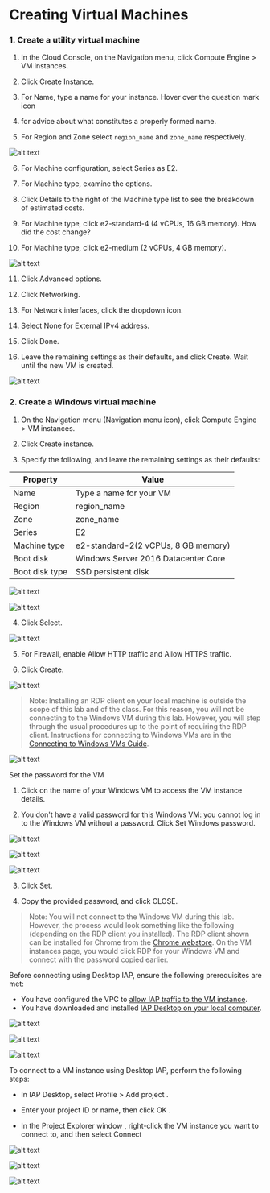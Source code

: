 # Creating Virtual Machines

### 1. Create a utility virtual machine

1. In the Cloud Console, on the Navigation menu, click Compute Engine > VM instances.

2. Click Create Instance.

3. For Name, type a name for your instance. Hover over the question mark icon

4. for advice about what constitutes a properly formed name.

5. For Region and Zone select `region_name` and `zone_name` respectively.

![alt text](image.png)

6. For Machine configuration, select Series as E2.

7. For Machine type, examine the options.

8. Click Details to the right of the Machine type list to see the breakdown of estimated costs.

9. For Machine type, click e2-standard-4 (4 vCPUs, 16 GB memory). How did the cost change?

10. For Machine type, click e2-medium (2 vCPUs, 4 GB memory).

![alt text](image-1.png)

11. Click Advanced options.

12. Click Networking.

13. For Network interfaces, click the dropdown icon.

14. Select None for External IPv4 address.

15. Click Done.

16. Leave the remaining settings as their defaults, and click Create. Wait until the new VM is created.

![alt text](image-2.png)

### 2. Create a Windows virtual machine

1. On the Navigation menu (Navigation menu icon), click Compute Engine > VM instances.

2. Click Create instance.

3. Specify the following, and leave the remaining settings as their defaults:

| Property       | Value                               |
| -------------- | ----------------------------------- |
| Name           | Type a name for your VM             |
| Region         | region_name                         |
| Zone           | zone_name                           |
| Series         | E2                                  |
| Machine type   | e2-standard-2(2 vCPUs, 8 GB memory) |
| Boot disk      | Windows Server 2016 Datacenter Core |
| Boot disk type | SSD persistent disk                 |

![alt text](image-6.png)

![alt text](image-5.png)

4. Click Select.

![alt text](image-4.png)

5. For Firewall, enable Allow HTTP traffic and Allow HTTPS traffic.

6. Click Create.

![alt text](image-3.png)

> Note: Installing an RDP client on your local machine is outside the scope of this lab and of the class. For this reason, you will not be connecting to the Windows VM during this lab. However, you will step through the usual procedures up to the point of requiring the RDP client. Instructions for connecting to Windows VMs are in the [Connecting to Windows VMs Guide](https://cloud.google.com/compute/docs/instances/connecting-to-windows?hl=id).

![alt text](image-7.png)

Set the password for the VM

1. Click on the name of your Windows VM to access the VM instance details.

2. You don't have a valid password for this Windows VM: you cannot log in to the Windows VM without a password. Click Set Windows password.

![alt text](image-8.png)

![alt text](image-9.png)

![alt text](image-10.png)

3. Click Set.

4. Copy the provided password, and click CLOSE.

> Note: You will not connect to the Windows VM during this lab. However, the process would look something like the following (depending on the RDP client you installed). The RDP client shown can be installed for Chrome from the [Chrome webstore](https://chromewebstore.google.com/detail/chrome-rdp-for-google-clo/mpbbnannobiobpnfblimoapbephgifkm?hl=en-US). On the VM instances page, you would click RDP for your Windows VM and connect with the password copied earlier.

Before connecting using Desktop IAP, ensure the following prerequisites are met:

- You have configured the VPC to [allow IAP traffic to the VM instance](https://cloud.google.com/iap/docs/using-tcp-forwarding?hl=id#create-firewall-rule).
- You have downloaded and installed [IAP Desktop on your local computer](https://googlecloudplatform.github.io/iap-desktop/?utm_source=cloud.google.com).

![alt text](image-12.png)

![alt text](image-13.png)

![alt text](image-14.png)

To connect to a VM instance using Desktop IAP, perform the following steps:

- In IAP Desktop, select Profile > Add project .

- Enter your project ID or name, then click OK .

- In the Project Explorer window , right-click the VM instance you want to connect to, and then select Connect

![alt text](image-15.png)

![alt text](image-17.png)

![alt text](image-19.png)
